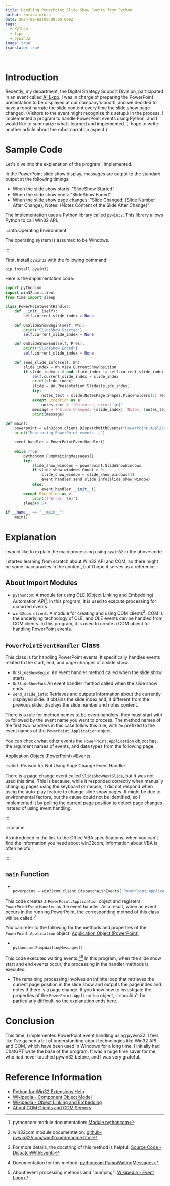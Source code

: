 ```yaml
---
title: Handling PowerPoint Slide Show Events from Python
author: kotaro-miura
date: 2024-09-02T00:00:00.000Z
tags:
  - Python
  - tips
  - pywin32
image: true
translate: true

---
```


# Introduction

Recently, my department, the Digital Strategy Support Division, participated in an event called [AI Expo](https://aismiley.co.jp/ai_hakurankai/2024_summer_visitor/). I was in charge of preparing the PowerPoint presentation to be displayed at our company's booth, and we decided to have a robot narrate the slide content every time the slide show page changed. (Visitors to the event might recognize this setup.) In the process, I implemented a program to handle PowerPoint events using Python, and I would like to summarize what I learned and implemented. (I hope to write another article about the robot narration aspect.)

# Sample Code

Let's dive into the explanation of the program I implemented.

In the PowerPoint slide show display, messages are output to the standard output at the following timings:

- When the slide show starts: "SlideShow Started"
- When the slide show ends: "SlideShow Ended"
- When the slide show page changes: "Slide Changed: {Slide Number After Change}, Notes: {Notes Content of the Slide After Change}"

The implementation uses a Python library called [`pywin32`](https://pypi.org/project/pywin32/). This library allows Python to call Win32 API.

:::info:Operating Environment

The operating system is assumed to be Windows.

:::

First, install `pywin32` with the following command:

```sh
pip install pywin32
```

Here is the implementation code:

```python
import pythoncom
import win32com.client
from time import sleep

class PowerPointEventHandler:
    def __init__(self):
        self.current_slide_index = None

    def OnSlideShowBegin(self, Wn):
        print("SlideShow Started")
        self.current_slide_index = None

    def OnSlideShowEnd(self, Pres):
        print("SlideShow Ended")
        self.current_slide_index = None

    def send_slide_info(self, Wn):
        slide_index = Wn.View.CurrentShowPosition
        if slide_index > 0 and slide_index != self.current_slide_index:
            self.current_slide_index = slide_index
            print(slide_index)
            slide = Wn.Presentation.Slides(slide_index)
            try:
                notes_text = slide.NotesPage.Shapes.Placeholders(2).TextFrame.TextRange.Text
            except Exception as e:
                notes_text = f"No notes, error: {e}"
            message = f"Slide Changed: {slide_index}, Notes: {notes_text}"
            print(message)

def main():
    powerpoint = win32com.client.DispatchWithEvents("PowerPoint.Application", PowerPointEventHandler)
    print("Monitoring PowerPoint events...")

    event_handler = PowerPointEventHandler()

    while True:
        pythoncom.PumpWaitingMessages()
        try:
            slide_show_windows = powerpoint.SlideShowWindows
            if slide_show_windows.Count > 0:
                slide_show_window = slide_show_windows(1)
                event_handler.send_slide_info(slide_show_window)
            else:
                event_handler.__init__()
        except Exception as e:
            print(f"Error: {e}")
        sleep(0.5)

if __name__ == "__main__":
    main()
```

# Explanation

I would like to explain the main processing using `pywin32` in the above code.

I started learning from scratch about Win32 API and COM, so there might be some inaccuracies in the content, but I hope it serves as a reference.

## About Import Modules

- `pythoncom`: A module for using OLE (Object Linking and Embedding) Automation API[^pythoncom]. In this program, it is used to execute processing for occurred events.
- `win32com.client`: A module for creating and using COM clients[^win32comclient]. COM is the underlying technology of OLE, and OLE events can be handled from COM clients. In this program, it is used to create a COM object for handling PowerPoint events.

[^pythoncom]: pythoncom module documentation: [Module pythoncom](https://mhammond.github.io/pywin32/pythoncom.html)

[^win32comclient]: win32com module documentation: [github-pywin32/com/win32com/readme.html](https://github.com/mhammond/pywin32/blob/main/com/win32com/readme.html)

## `PowerPointEventHandler` Class

This class is for handling PowerPoint events. It specifically handles events related to the start, end, and page changes of a slide show.

- `OnSlideShowBegin`: An event handler method called when the slide show starts.
- `OnSlideShowEnd`: An event handler method called when the slide show ends.
- `send_slide_info`: Retrieves and outputs information about the currently displayed slide. It obtains the slide index and, if different from the previous slide, displays the slide number and notes content.

There is a rule for method names to be event handlers: they must start with `On` followed by the event name you want to process. The method names of the first two handlers in this case follow this rule, with `On` prefixed to the event names of the `PowerPoint.Application` object.

You can check what other events the `PowerPoint.Application` object has, the argument names of events, and data types from the following page.

[Application Object (PowerPoint) #Events](https://learn.microsoft.com/ja-jp/office/vba/api/powerpoint.application#events)

:::alert: Reason for Not Using Page Change Event Handler

There is a page change event called `SlideShowNextSlide`, but it was not used this time. This is because, while it responded correctly when manually changing pages using the keyboard or mouse, it did not respond when using the auto-play feature to change slide show pages. It might be due to environmental factors, but the cause could not be identified, so I implemented it by polling the current page position to detect page changes instead of using event handling.

:::

:::column

As introduced in the link to the Office VBA specifications, when you can't find the information you need about win32com, information about VBA is often helpful.

:::

## `main` Function

- ```python

  powerpoint = win32com.client.DispatchWithEvents("PowerPoint.Application", PowerPointEventHandler)

  ```

This code creates a `PowerPoint.Application` object and registers `PowerPointEventHandler` as the event handler. As a result, when an event occurs in the running PowerPoint, the corresponding method of this class will be called.[^DispatchWithEvents]

[^DispatchWithEvents]: For more details, the docstring of this method is helpful. [Source Code - DispatchWithEvents](https://github.com/mhammond/pywin32/blob/main/com/win32com/client/__init__.py#L265)

You can refer to the following for the methods and properties of the `PowerPoint.Application` object: [Application Object (PowerPoint)](https://learn.microsoft.com/ja-jp/office/vba/api/powerpoint.application)

- ```python

  pythoncom.PumpWaitingMessages()

  ```

This code executes waiting events.[^pumpwaitingmessages][^eventloop] In this program, when the slide show start and end events occur, the processing in the handler methods is executed.

[^pumpwaitingmessages]: Documentation for this method: [pythoncom.PumpWaitingMessages](https://mhammond.github.io/pywin32/pythoncom__PumpWaitingMessages_meth.html)

[^eventloop]: About event processing methods and "pumping": [Wikipedia - Event Loop](https://ja.wikipedia.org/wiki/%E3%82%A4%E3%83%99%E3%83%B3%E3%83%88%E3%83%AB%E3%83%BC%E3%83%97)

- The remaining processing involves an infinite loop that retrieves the current page position in the slide show and outputs the page index and notes if there is a page change. If you know how to investigate the properties of the `PowerPoint.Application` object, it shouldn't be particularly difficult, so the explanation ends here.

# Conclusion

This time, I implemented PowerPoint event handling using pywin32. I feel like I've gained a bit of understanding about technologies like Win32 API and COM, which have been used in Windows for a long time. I initially had ChatGPT write the base of the program. It was a huge time saver for me, who had never touched pywin32 before, and I was very grateful.

# Reference Information

- [Python for Win32 Extensions Help](https://mhammond.github.io/pywin32/)
- [Wikipedia - Component Object Model](https://ja.wikipedia.org/wiki/Component_Object_Model)
- [Wikipedia - Object Linking and Embedding](https://ja.wikipedia.org/wiki/Object_Linking_and_Embedding)
- [About COM Clients and COM Servers](https://learn.microsoft.com/ja-jp/windows/win32/com/com-clients-and-servers)
